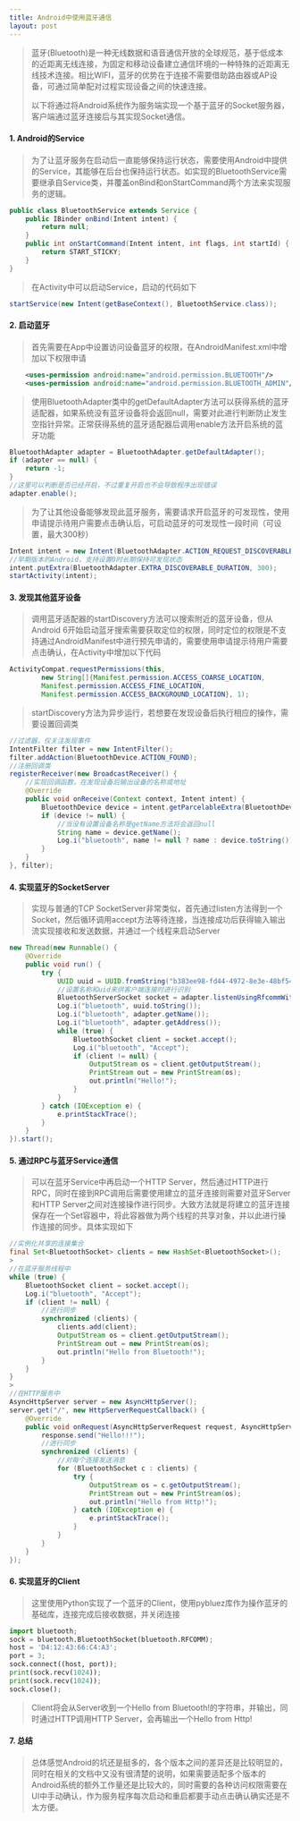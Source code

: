 ```yaml
---
title: Android中使用蓝牙通信
layout: post
---
```


> 蓝牙(Bluetooth)是一种无线数据和语音通信开放的全球规范，基于低成本的近距离无线连接，为固定和移动设备建立通信环境的一种特殊的近距离无线技术连接。相比WIFI，蓝牙的优势在于连接不需要借助路由器或AP设备，可通过简单配对过程实现设备之间的快速连接。
>
> 以下将通过将Android系统作为服务端实现一个基于蓝牙的Socket服务器，客户端通过蓝牙连接后与其实现Socket通信。

#### 1. Android的Service

> 为了让蓝牙服务在启动后一直能够保持运行状态，需要使用Android中提供的Service，其能够在后台也保持运行状态。如实现的BluetoothService需要继承自Service类，并覆盖onBind和onStartCommand两个方法来实现服务的逻辑。
>
```java
public class BluetoothService extends Service {
    public IBinder onBind(Intent intent) {
        return null;
    }
    public int onStartCommand(Intent intent, int flags, int startId) {
        return START_STICKY;
    }
}
```
> 在Activity中可以启动Service，启动的代码如下
>
```java
startService(new Intent(getBaseContext(), BluetoothService.class));
```

#### 2. 启动蓝牙
> 首先需要在App中设置访问设备蓝牙的权限，在AndroidManifest.xml中增加以下权限申请
>
```xml
    <uses-permission android:name="android.permission.BLUETOOTH"/>
    <uses-permission android:name="android.permission.BLUETOOTH_ADMIN"/>
```
> 使用BluetoothAdapter类中的getDefaultAdapter方法可以获得系统的蓝牙适配器，如果系统没有蓝牙设备将会返回null，需要对此进行判断防止发生空指针异常。正常获得系统的蓝牙适配器后调用enable方法开启系统的蓝牙功能
>
```java
BluetoothAdapter adapter = BluetoothAdapter.getDefaultAdapter();
if (adapter == null) {
    return -1;
}
//这里可以判断是否已经开启，不过重复开启也不会导致程序出现错误
adapter.enable();
```
>
> 为了让其他设备能够发现此蓝牙服务，需要请求开启蓝牙的可发现性，使用申请提示待用户需要点击确认后，可启动蓝牙的可发现性一段时间（可设置，最大300秒）
```java
Intent intent = new Intent(BluetoothAdapter.ACTION_REQUEST_DISCOVERABLE);
//早期版本的Android，支持设置0时长期保持可发现状态
intent.putExtra(BluetoothAdapter.EXTRA_DISCOVERABLE_DURATION, 300);
startActivity(intent);
```

#### 3. 发现其他蓝牙设备

> 调用蓝牙适配器的startDiscovery方法可以搜索附近的蓝牙设备，但从Android 6开始启动蓝牙搜索需要获取定位的权限，同时定位的权限是不支持通过AndroidManifest中进行预先申请的，需要使用申请提示待用户需要点击确认，在Activity中增加以下代码
```java
ActivityCompat.requestPermissions(this,
        new String[]{Manifest.permission.ACCESS_COARSE_LOCATION, 
        Manifest.permission.ACCESS_FINE_LOCATION, 
        Manifest.permission.ACCESS_BACKGROUND_LOCATION}, 1);
```
> startDiscovery方法为异步运行，若想要在发现设备后执行相应的操作，需要设置回调类
>
```java
//过滤器，仅关注发现事件
IntentFilter filter = new IntentFilter();
filter.addAction(BluetoothDevice.ACTION_FOUND);
//注册回调类
registerReceiver(new BroadcastReceiver() {
    //实现回调函数，在发现设备后输出设备的名称或地址
    @Override
    public void onReceive(Context context, Intent intent) {
        BluetoothDevice device = intent.getParcelableExtra(BluetoothDevice.EXTRA_DEVICE);
        if (device != null) {
            //当没有设置设备名称是getName方法将会返回null
            String name = device.getName();
            Log.i("bluetooth", name != null ? name : device.toString());
        }
    }
}, filter);
```

#### 4. 实现蓝牙的SocketServer
>
> 实现与普通的TCP SocketServer非常类似，首先通过listen方法得到一个Socket，然后循环调用accept方法等待连接，当连接成功后获得输入输出流实现接收和发送数据，并通过一个线程来启动Server
```java
new Thread(new Runnable() {
    @Override
    public void run() {
        try {
            UUID uuid = UUID.fromString("b383ee98-fd44-4972-8e3e-48bf542b0a7b");
            //设置名称和uid来供客户端连接时进行识别
            BluetoothServerSocket socket = adapter.listenUsingRfcommWithServiceRecord("Rfc Server", uuid);
            Log.i("bluetooth", uuid.toString());
            Log.i("bluetooth", adapter.getName());
            Log.i("bluetooth", adapter.getAddress());
            while (true) {
                BluetoothSocket client = socket.accept();
                Log.i("bluetooth", "Accept");
                if (client != null) {
                    OutputStream os = client.getOutputStream();
                    PrintStream out = new PrintStream(os);
                    out.println("Hello!");
                }
            }
        } catch (IOException e) {
            e.printStackTrace();
        }
    }
}).start();
```

#### 5. 通过RPC与蓝牙Service通信
>
> 可以在蓝牙Service中再启动一个HTTP Server，然后通过HTTP进行RPC，同时在接到RPC调用后需要使用建立的蓝牙连接则需要对蓝牙Server和HTTP Server之间对连接操作进行同步。大致方法就是将建立的蓝牙连接保存在一个Set容器中，将此容器做为两个线程的共享对象，并以此进行操作连接的同步。具体实现如下
>
```java
//实例化共享的连接集合
final Set<BluetoothSocket> clients = new HashSet<BluetoothSocket>();
>
//在蓝牙服务线程中
while (true) {
    BluetoothSocket client = socket.accept();
    Log.i("bluetooth", "Accept");
    if (client != null) {
        //进行同步
        synchronized (clients) {
            clients.add(client);
            OutputStream os = client.getOutputStream();
            PrintStream out = new PrintStream(os);
            out.println("Hello from Bluetooth!");
        }
    }
}
>
//在HTTP服务中
AsyncHttpServer server = new AsyncHttpServer();
server.get("/", new HttpServerRequestCallback() {
    @Override
    public void onRequest(AsyncHttpServerRequest request, AsyncHttpServerResponse response) {
        response.send("Hello!!!");
        //进行同步
        synchronized (clients) {
            //对每个连接发送消息
            for (BluetoothSocket c : clients) {
                try {
                    OutputStream os = c.getOutputStream();
                    PrintStream out = new PrintStream(os);
                    out.println("Hello from Http!");
                } catch (IOException e) {
                    e.printStackTrace();
                }
            }
        }
    }
});
```

#### 6. 实现蓝牙的Client

> 这里使用Python实现了一个蓝牙的Client，使用pybluez库作为操作蓝牙的基础库，连接完成后接收数据，并关闭连接
>
```python
import bluetooth;
sock = bluetooth.BluetoothSocket(bluetooth.RFCOMM);
host = 'D4:12:43:66:C4:A3';
port = 3;
sock.connect((host, port));
print(sock.recv(1024));
print(sock.recv(1024));
sock.close();
```
> Client将会从Server收到一个Hello from Bluetooth!的字符串，并输出，同时通过HTTP调用HTTP Server，会再输出一个Hello from Http!
>

#### 7. 总结
>
> 总体感觉Android的坑还是挺多的，各个版本之间的差异还是比较明显的，同时在相关的文档中又没有很清楚的说明，如果需要适配多个版本的Android系统的额外工作量还是比较大的，同时需要的各种访问权限需要在UI中手动确认，作为服务程序每次启动和重启都要手动点击确认确实还是不太方便。
